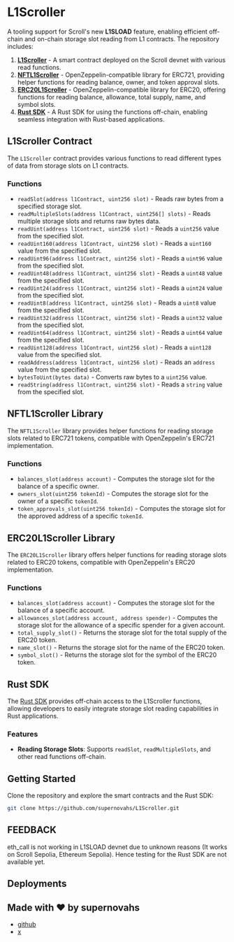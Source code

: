 # L1Scroller

A tooling support for Scroll's new **L1SLOAD** feature, enabling efficient off-chain and on-chain storage slot reading from L1 contracts. The repository includes:

1. **[L1Scroller](https://github.com/supernovahs/L1Scroller/blob/master/src/L1Scroller.sol)** - A smart contract deployed on the Scroll devnet with various read functions.
2. **[NFTL1Scroller](https://github.com/supernovahs/L1Scroller/blob/master/src/utils/NFTL1Scroller.sol)** - OpenZeppelin-compatible library for ERC721, providing helper functions for reading balance, owner, and token approval slots.
3. **[ERC20L1Scroller](https://github.com/supernovahs/L1Scroller/blob/master/src/utils/ERC20L1Scroller.sol)** - OpenZeppelin-compatible library for ERC20, offering functions for reading balance, allowance, total supply, name, and symbol slots.
4. **[Rust SDK](https://github.com/supernovahs/L1Scroller/tree/master/scroller-rs)** - A Rust SDK for using the functions off-chain, enabling seamless integration with Rust-based applications.

## L1Scroller Contract

The `L1Scroller` contract provides various functions to read different types of data from storage slots on L1 contracts.

### Functions

- `readSlot(address l1Contract, uint256 slot)` - Reads raw bytes from a specified storage slot.
- `readMultipleSlots(address l1Contract, uint256[] slots)` - Reads multiple storage slots and returns raw bytes data.
- `readUint(address l1Contract, uint256 slot)` - Reads a `uint256` value from the specified slot.
- `readUint160(address l1Contract, uint256 slot)` - Reads a `uint160` value from the specified slot.
- `readUint96(address l1Contract, uint256 slot)` - Reads a `uint96` value from the specified slot.
- `readUint48(address l1Contract, uint256 slot)` - Reads a `uint48` value from the specified slot.
- `readUint24(address l1Contract, uint256 slot)` - Reads a `uint24` value from the specified slot.
- `readUint8(address l1Contract, uint256 slot)` - Reads a `uint8` value from the specified slot.
- `readUint32(address l1Contract, uint256 slot)` - Reads a `uint32` value from the specified slot.
- `readUint64(address l1Contract, uint256 slot)` - Reads a `uint64` value from the specified slot.
- `readUint128(address l1Contract, uint256 slot)` - Reads a `uint128` value from the specified slot.
- `readAddress(address l1Contract, uint256 slot)` - Reads an `address` value from the specified slot.
- `bytesToUint(bytes data)` - Converts raw bytes to a `uint256` value.
- `readString(address l1Contract, uint256 slot)` - Reads a `string` value from the specified slot.

## NFTL1Scroller Library

The `NFTL1Scroller` library provides helper functions for reading storage slots related to ERC721 tokens, compatible with OpenZeppelin's ERC721 implementation.

### Functions

- `balances_slot(address account)` - Computes the storage slot for the balance of a specific owner.
- `owners_slot(uint256 tokenId)` - Computes the storage slot for the owner of a specific `tokenId`.
- `token_approvals_slot(uint256 tokenId)` - Computes the storage slot for the approved address of a specific `tokenId`.

## ERC20L1Scroller Library

The `ERC20L1Scroller` library offers helper functions for reading storage slots related to ERC20 tokens, compatible with OpenZeppelin's ERC20 implementation.

### Functions

- `balances_slot(address account)` - Computes the storage slot for the balance of a specific account.
- `allowances_slot(address account, address spender)` - Computes the storage slot for the allowance of a specific spender for a given account.
- `total_supply_slot()` - Returns the storage slot for the total supply of the ERC20 token.
- `name_slot()` - Returns the storage slot for the name of the ERC20 token.
- `symbol_slot()` - Returns the storage slot for the symbol of the ERC20 token.

## Rust SDK

The [Rust SDK](https://github.com/supernovahs/L1Scroller/tree/master/scroller-rs) provides off-chain access to the L1Scroller functions, allowing developers to easily integrate storage slot reading capabilities in Rust applications.

### Features

- **Reading Storage Slots**: Supports `readSlot`, `readMultipleSlots`, and other read functions off-chain.

## Getting Started

Clone the repository and explore the smart contracts and the Rust SDK:

```bash
git clone https://github.com/supernovahs/L1Scroller.git
```

## FEEDBACK

 eth_call is not working in L1SLOAD devnet due to unknown reasons (It works on Scroll Sepolia, Ethereum Sepolia). Hence testing for the Rust SDK are not available yet.

## Deployments


## Made with ❤️ by supernovahs
- [github](https://github.com/supernovahs)
- [x](https://x.com/supernovahs444)




